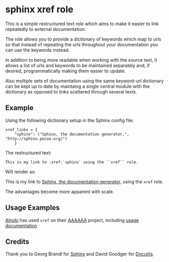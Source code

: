 sphinx xref role
================

This is a simple restructured text role which aims to make it easier to link
repeatedly to external documentation.

The role allows you to provide a dictionary of keywords which map to urls so
that instead of repeating the urls throughout your documentation you can use
the keywords instead. 

In addition to being more readable when working with the source text, it allows
a list of urls and keywords to be maintained separately and, if desired,
programmatically making them easier to update.

Also multiple sets of documentation using the same keyword-url dictionary can
be kept up to date by maintaing a single central module with the dictionary as
opposed to links scattered through several texts.

Example
-------

Using the following dictionary setup in the Sphinx config file:

    xref_links = {
        "sphinx": ("Sphinx, the documentation generator,", "http://sphinx.pocoo.org/")
        }

The restructured text:

    This is my link to :xref:`sphinx` using the ``xref`` role.

Will render as:

 This is my link to [Sphinx, the documentation generator,](http://sphinx.pocoo.org/) using the `xref` role.


The advantages become more apparent with scale.


Usage Examples
--------------

[Alnoki](https://github.com/alnoki) has used `xref` on their [AAAAAA](https://github.com/alnoki/AAAAAA) project,
including [usage documentation](https://alnoki.readthedocs.io/en/latest/dev-guide/procedures/sphinx.html#referencing-external-links)


Credits
-------

Thank you to Georg Brandl for [Sphinx](http://sphinx.pocoo.org/) and David
Goodger for [Docutils](http://docutils.sourceforge.net/).



